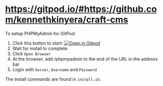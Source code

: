# https://gitpod.io/#https://github.com/kennethkinyera/craft-cms

To setup PHPMyAdmin for GitPod:

1. Click this button to start: [![Open in Gitpod](https://gitpod.io/button/open-in-gitpod.svg)](https://gitpod.io/#https://github.com/kennethkinyera/craft-cms)
2. Wait for install to complete.
3. Click `Open Browser`
4. At the browser, add /phpmyadmin to the end of the URL in the address bar
5. Login with `Server`, `Username` and `Password`


The install commands are found in `install.sh`.
